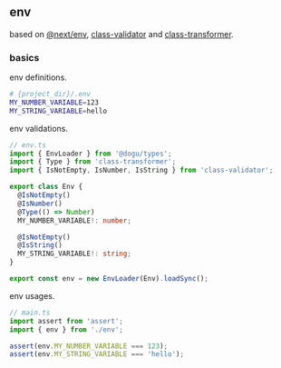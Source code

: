 ## env

based on [@next/env](https://nextjs.org/docs/basic-features/environment-variables), [class-validator](https://github.com/typestack/class-validator) and [class-transformer](https://github.com/typestack/class-transformer).

### basics

env definitions.

```sh
# {project_dir}/.env
MY_NUMBER_VARIABLE=123
MY_STRING_VARIABLE=hello
```

env validations.

```typescript
// env.ts
import { EnvLoader } from '@dogu/types';
import { Type } from 'class-transformer';
import { IsNotEmpty, IsNumber, IsString } from 'class-validator';

export class Env {
  @IsNotEmpty()
  @IsNumber()
  @Type(() => Number)
  MY_NUMBER_VARIABLE!: number;

  @IsNotEmpty()
  @IsString()
  MY_STRING_VARIABLE!: string;
}

export const env = new EnvLoader(Env).loadSync();
```

env usages.

```typescript
// main.ts
import assert from 'assert';
import { env } from './env';

assert(env.MY_NUMBER_VARIABLE === 123);
assert(env.MY_STRING_VARIABLE === 'hello');
```
